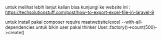 untuk melihat lebih lanjut kalian bisa kunjungi ke website ini :
https://techsolutionstuff.com/post/how-to-export-excel-file-in-laravel-9

untuk install pakai composer require maatwebsite/excel --with-all-dependencies
untuk bikin user pakai thinker User::factory()->count(500)->create()
